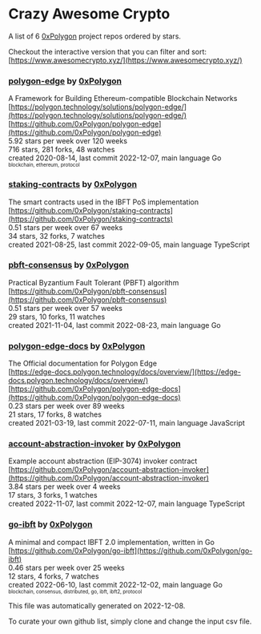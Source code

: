# Crazy Awesome Crypto
A list of 6 [0xPolygon](https://github.com/0xPolygon) project repos ordered by stars.  

Checkout the interactive version that you can filter and sort: 
[https://www.awesomecrypto.xyz/](https://www.awesomecrypto.xyz/)  


### [polygon-edge](https://github.com/0xPolygon/polygon-edge) by [0xPolygon](https://github.com/0xPolygon)  
A Framework for Building Ethereum-compatible Blockchain Networks  
[https://polygon.technology/solutions/polygon-edge/](https://polygon.technology/solutions/polygon-edge/)  
[https://github.com/0xPolygon/polygon-edge](https://github.com/0xPolygon/polygon-edge)  
5.92 stars per week over 120 weeks  
716 stars, 281 forks, 48 watches  
created 2020-08-14, last commit 2022-12-07, main language Go  
<sub><sup>blockchain, ethereum, protocol</sup></sub>


### [staking-contracts](https://github.com/0xPolygon/staking-contracts) by [0xPolygon](https://github.com/0xPolygon)  
The smart contracts used in the IBFT PoS implementation  
[https://github.com/0xPolygon/staking-contracts](https://github.com/0xPolygon/staking-contracts)  
0.51 stars per week over 67 weeks  
34 stars, 32 forks, 7 watches  
created 2021-08-25, last commit 2022-09-05, main language TypeScript  


### [pbft-consensus](https://github.com/0xPolygon/pbft-consensus) by [0xPolygon](https://github.com/0xPolygon)  
Practical Byzantium Fault Tolerant (PBFT) algorithm  
[https://github.com/0xPolygon/pbft-consensus](https://github.com/0xPolygon/pbft-consensus)  
0.51 stars per week over 57 weeks  
29 stars, 10 forks, 11 watches  
created 2021-11-04, last commit 2022-08-23, main language Go  


### [polygon-edge-docs](https://github.com/0xPolygon/polygon-edge-docs) by [0xPolygon](https://github.com/0xPolygon)  
The Official documentation for Polygon Edge  
[https://edge-docs.polygon.technology/docs/overview/](https://edge-docs.polygon.technology/docs/overview/)  
[https://github.com/0xPolygon/polygon-edge-docs](https://github.com/0xPolygon/polygon-edge-docs)  
0.23 stars per week over 89 weeks  
21 stars, 17 forks, 8 watches  
created 2021-03-19, last commit 2022-07-11, main language JavaScript  


### [account-abstraction-invoker](https://github.com/0xPolygon/account-abstraction-invoker) by [0xPolygon](https://github.com/0xPolygon)  
Example account abstraction (EIP-3074) invoker contract  
[https://github.com/0xPolygon/account-abstraction-invoker](https://github.com/0xPolygon/account-abstraction-invoker)  
3.84 stars per week over 4 weeks  
17 stars, 3 forks, 1 watches  
created 2022-11-07, last commit 2022-12-07, main language TypeScript  


### [go-ibft](https://github.com/0xPolygon/go-ibft) by [0xPolygon](https://github.com/0xPolygon)  
A minimal and compact IBFT 2.0 implementation, written in Go  
[https://github.com/0xPolygon/go-ibft](https://github.com/0xPolygon/go-ibft)  
0.46 stars per week over 25 weeks  
12 stars, 4 forks, 7 watches  
created 2022-06-10, last commit 2022-12-02, main language Go  
<sub><sup>blockchain, consensus, distributed, go, ibft, ibft2, protocol</sup></sub>


This file was automatically generated on 2022-12-08.  

To curate your own github list, simply clone and change the input csv file.  